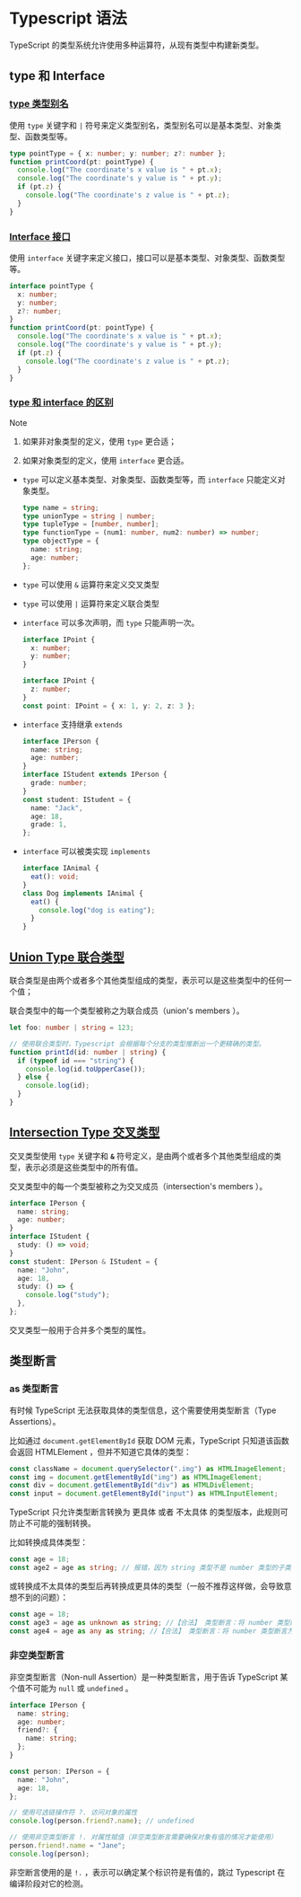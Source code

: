 # Typescript 语法

TypeScript 的类型系统允许使用多种运算符，从现有类型中构建新类型。

## type 和 Interface

### [type 类型别名](02.type.ts)

使用 `type` 关键字和 `|` 符号来定义类型别名，类型别名可以是基本类型、对象类型、函数类型等。

```typescript
type pointType = { x: number; y: number; z?: number };
function printCoord(pt: pointType) {
  console.log("The coordinate's x value is " + pt.x);
  console.log("The coordinate's y value is " + pt.y);
  if (pt.z) {
    console.log("The coordinate's z value is " + pt.z);
  }
}
```

### [Interface 接口](03.interface.ts)

使用 `interface` 关键字来定义接口，接口可以是基本类型、对象类型、函数类型等。

```typescript
interface pointType {
  x: number;
  y: number;
  z?: number;
}
function printCoord(pt: pointType) {
  console.log("The coordinate's x value is " + pt.x);
  console.log("The coordinate's y value is " + pt.y);
  if (pt.z) {
    console.log("The coordinate's z value is " + pt.z);
  }
}
```

### [type 和 interface 的区别](04.diff-type-and-interface.ts)

> [!NOTE]
>
> 1. 如果非对象类型的定义，使用 `type` 更合适；
>
> 2. 如果对象类型的定义，使用 `interface` 更合适。

- `type` 可以定义基本类型、对象类型、函数类型等，而 `interface` 只能定义对象类型。

  ```typescript
  type name = string;
  type unionType = string | number;
  type tupleType = [number, number];
  type functionType = (num1: number, num2: number) => number;
  type objectType = {
    name: string;
    age: number;
  };
  ```

- `type` 可以使用 `&` 运算符来定义交叉类型
- `type` 可以使用 `|` 运算符来定义联合类型

- `interface` 可以多次声明，而 `type` 只能声明一次。

  ```typescript
  interface IPoint {
    x: number;
    y: number;
  }

  interface IPoint {
    z: number;
  }
  const point: IPoint = { x: 1, y: 2, z: 3 };
  ```

- `interface` 支持继承 `extends`

  ```typescript
  interface IPerson {
    name: string;
    age: number;
  }
  interface IStudent extends IPerson {
    grade: number;
  }
  const student: IStudent = {
    name: "Jack",
    age: 18,
    grade: 1,
  };
  ```

- `interface` 可以被类实现 `implements`

  ```typescript
  interface IAnimal {
    eat(): void;
  }
  class Dog implements IAnimal {
    eat() {
      console.log("dog is eating");
    }
  }
  ```

## [Union Type 联合类型](01.union-type.ts)

联合类型是由两个或者多个其他类型组成的类型，表示可以是这些类型中的任何一个值；

联合类型中的每一个类型被称之为联合成员（union's members ）。

```typescript
let foo: number | string = 123;

// 使用联合类型时，Typescript 会根据每个分支的类型推断出一个更精确的类型。
function printId(id: number | string) {
  if (typeof id === "string") {
    console.log(id.toUpperCase());
  } else {
    console.log(id);
  }
}
```

## [Intersection Type 交叉类型](01.intersection-type.ts)

交叉类型使用 `type` 关键字和 **`&`** 符号定义，是由两个或者多个其他类型组成的类型，表示必须是这些类型中的所有值。

交叉类型中的每一个类型被称之为交叉成员（intersection's members ）。

```typescript
interface IPerson {
  name: string;
  age: number;
}
interface IStudent {
  study: () => void;
}
const student: IPerson & IStudent = {
  name: "John",
  age: 18,
  study: () => {
    console.log("study");
  },
};
```

交叉类型一般用于合并多个类型的属性。

## 类型断言

### as 类型断言

有时候 TypeScript 无法获取具体的类型信息，这个需要使用类型断言（Type Assertions）。

比如通过 `document.getElementById` 获取 DOM 元素，TypeScript 只知道该函数会返回 HTMLElement ，但并不知道它具体的类型：

```typescript
const className = document.querySelector(".img") as HTMLImageElement;
const img = document.getElementById("img") as HTMLImageElement;
const div = document.getElementById("div") as HTMLDivElement;
const input = document.getElementById("input") as HTMLInputElement;
```

TypeScript 只允许类型断言转换为 更具体 或者 不太具体 的类型版本，此规则可防止不可能的强制转换。

比如转换成具体类型：

```typescript
const age = 18;
const age2 = age as string; // 报错，因为 string 类型不是 number 类型的子类型
```

或转换成不太具体的类型后再转换成更具体的类型（一般不推荐这样做，会导致意想不到的问题）：

```typescript
const age = 18;
const age3 = age as unknown as string; //【合法】 类型断言：将 number 类型断言为 unknown 类型，再将 unknown 类型断言为 string 类型
const age4 = age as any as string; //【合法】 类型断言：将 number 类型断言为 any 类型，再将 any 类型断言为 string 类型
```

### 非空类型断言

非空类型断言（Non-null Assertion）是一种类型断言，用于告诉 TypeScript 某个值不可能为 `null` 或 `undefined` 。

```typescript
interface IPerson {
  name: string;
  age: number;
  friend?: {
    name: string;
  };
}

const person: IPerson = {
  name: "John",
  age: 18,
};

// 使用可选链操作符 ?. 访问对象的属性
console.log(person.friend?.name); // undefined

// 使用非空类型断言 !. 对属性赋值（非空类型断言需要确保对象有值的情况才能使用）
person.friend!.name = "Jane";
console.log(person);
```

非空断言使用的是 `!.` ，表示可以确定某个标识符是有值的，跳过 Typescript 在编译阶段对它的检测。

